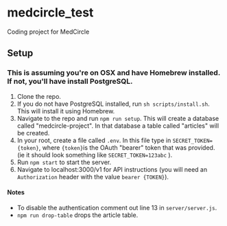 # medcircle_test
Coding project for MedCircle

## Setup

### This is assuming you're on OSX and have Homebrew installed. If not, you'll have install PostgreSQL.

1. Clone the repo.
2. If you do not have PostgreSQL installed, run `sh scripts/install.sh`. This will install it using Homebrew.
3. Navigate to the repo and run `npm run setup`. This will create a database called "medcircle-project". In that database a table called "articles" will be created.
4. In your root, create a file called `.env`. In this file type in `SECRET_TOKEN={token}`, where `{token}`is the OAuth "bearer" token that was provided. (ie it should look something like `SECRET_TOKEN=123abc` ).
5. Run `npm start` to start the server.
6. Navigate to localhost:3000/v1 for API instructions (you will need an `Authorization` header with the value `bearer {TOKEN}`).

#### Notes
* To disable the authentication comment out line 13 in `server/server.js`.
* `npm run drop-table` drops the article table.